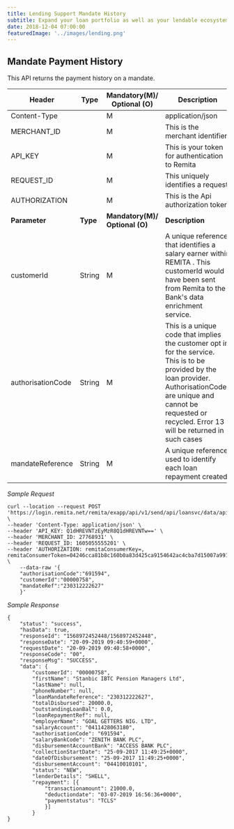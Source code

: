 ```yaml
---
title: Lending Support Mandate History
subtitle: Expand your loan portfolio as well as your lendable ecosystem and ensure guaranteed repayments with near zero default rates. 
date: 2018-12-04 07:00:00
featuredImage: '../images/lending.png'
---
```

## Mandate Payment History

This API returns the payment history on a mandate.

| **Header** |**Type**  |  **Mandatory(M)/ Optional (O)** | **Description** |
| ----------- | ------------ | ------------ | ------------ |
| Content-Type  |   | M  |  application/json |
| MERCHANT_ID   |   |  M | This is the merchant identifier  |
|API_KEY    |   | M  | This is your token for authentication to Remita  |
|  REQUEST_ID  |   | M  |  This uniquely identifies a request|
|  AUTHORIZATION |   |M   | This is the Api authorization token  |
|**Parameter** |**Type**   | **Mandatory(M)/ Optional (O)** | **Description**  |
| customerId | String  |  M |  A unique reference that identifies a salary earner within REMITA . This customerId would have been sent from Remita to the Bank&#39;s data enrichment service.  |
| authorisationCode | String  | M  | This is a unique code that implies the customer opt in for the service. This is to be provided by the loan provider. AuthorisationCodes are unique and cannot be requested or recycled. Error 13 will be returned in such cases  |
| mandateReference  | String  | M  |A unique reference used to identify each loan repayment created.|

*Sample Request*
```
curl --location --request POST 'https://login.remita.net/remita/exapp/api/v1/send/api/loansvc/data/api/v2/payday/loan/payment/history' \
--header 'Content-Type: application/json' \
--header 'API_KEY: Q1dHREVNTzEyMzR8Q1dHREVNTw==' \
--header 'MERCHANT_ID: 27768931' \
--header 'REQUEST_ID: 1605055555201' \
--header 'AUTHORIZATION: remitaConsumerKey=, remitaConsumerToken=04246cca81b8c160b0a83d425ca9154642ac4cba7d15007a991b0d463df16260d2cc6c975ea330e60793d8b8df172a37a7437e00651b385b1a607c4946d048fd' \
    --data-raw '{
    "authorisationCode":"691594",
    "customerId":"00000758",
    "mandateRef":"230312222627"
    }'
```


*Sample Response*
```
{
    "status": "success",
    "hasData": true,
    "responseId": "1568972452448/1568972452448",
    "responseDate": "20-09-2019 09:40:59+0000",
    "requestDate": "20-09-2019 09:40:58+0000",
    "responseCode": "00",
    "responseMsg": "SUCCESS",
    "data": {
        "customerId": "00000758",
        "firstName": "Stanbic IBTC Pension Managers Ltd",
        "lastName": null,
        "phoneNumber": null,
        "loanMandateReference": "230312222627",
        "totalDisbursed": 20000.0,
        "outstandingLoanBal": 0.0,
        "loanRepaymentRef": null,
        "employerName": "GOAL GETTERS NIG. LTD",
        "salaryAccount": "0411428063180",
        "authorisationCode": "691594",
        "salaryBankCode": "ZENITH BANK PLC",
        "disbursementAccountBank": "ACCESS BANK PLC",
        "collectionStartDate": "25-09-2017 11:49:25+0000",
        "dateOfDisbursement": "25-09-2017 11:49:25+0000",
        "disbursementAccount": "04410010101",
        "status": "NEW",
        "lenderDetails": "SHELL",
        "repayment": [{
            "transactionamount": 21000.0,
            "deductiondate": "03-07-2019 16:56:36+0000",
            "paymentstatus": "TCLS"
            }]
        }
}
```

